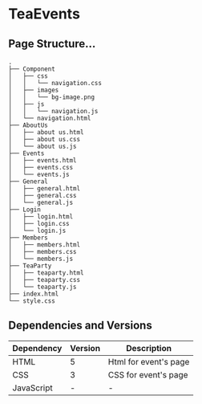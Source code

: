 # TeaEvents
## Page Structure...

```
.
├── Component
│   ├── css
│   │   └── navigation.css
│   ├── images
│   │   └── bg-image.png
│   ├── js
│   │   └── navigation.js
│   └── navigation.html
├── AboutUs
│   ├── about us.html
│   ├── about us.css
│   └── about us.js
├── Events
│   ├── events.html
│   ├── events.css
│   └── events.js
├── General
│   ├── general.html
│   ├── general.css
│   └── general.js
├── Login
│   ├── login.html
│   ├── login.css
│   └── login.js
├── Members
│   ├── members.html
│   ├── members.css
│   └── members.js
├── TeaParty
│   ├── teaparty.html
│   ├── teaparty.css
│   └── teaparty.js
├── index.html
└── style.css

```

## Dependencies and Versions

| Dependency         | Version     | Description                   |
|--------------------|-------------|-------------------------------|
| HTML               |       5     | Html for event's page         |
| CSS                |       3     | CSS for event's page          |
| JavaScript         |       -     | -                             |


